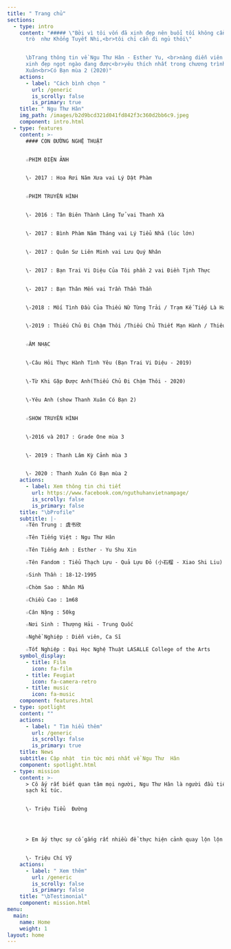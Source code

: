 ```yaml
---
title: " Trang chủ"
sections:
  - type: intro
    content: "##### \"Bởi vì tôi vốn đã xinh đẹp nên buổi tối không cần làm nhiều
      trò  như Khổng Tuyết Nhi,<br>tôi chỉ cần đi ngủ thôi\"


      \bTrang thông tin về Ngu Thư Hân - Esther Yu, <br>nàng diễn viên
      xinh đẹp ngọt ngào đang được<br>yêu thích nhất trong chương trình Thanh
      Xuân<br>Có Bạn mùa 2 (2020)"
    actions:
      - label: "Cách bình chọn "
        url: /generic
        is_scrolly: false
        is_primary: true
    title: " Ngu Thư Hân"
    img_path: /images/b2d9bcd321d041fd842f3c360d2bb6c9.jpeg
    component: intro.html
  - type: features
    content: >-
      #### CON ĐƯỜNG NGHỆ THUẬT


      ☆PHIM ĐIỆN ẢNH


      \- 2017 : Hoa Rơi Năm Xưa vai Lý Dật Phàm


      ☆PHIM TRUYỀN HÌNH


      \- 2016 : Tân Biên Thành Lãng Tử vai Thanh Xà


      \- 2017 : Bình Phàm Năm Tháng vai Lý Tiểu Nhã (lúc lớn)


      \- 2017 : Quân Sư Liên Minh vai Lưu Quý Nhân


      \- 2017 : Bạn Trai Vi Diệu Của Tôi phần 2 vai Điền Tịnh Thực


      \- 2017 : Bạn Thân Mến vai Trần Thần Thần


      \-2018 : Mối Tình Đầu Của Thiếu Nữ Từng Trải / Trạm Kế Tiếp Là Hạnh Phúc vai Thái Mẫn Mẫn


      \-2019 : Thiếu Chủ Đi Chậm Thôi /Thiếu Chủ Thiết Mạn Hành / Thiếu Chủ Đi Thong Thả vai Điền Tam Thất


      ☆ÂM NHẠC


      \-Câu Hỏi Thực Hành Tình Yêu (Bạn Trai Vi Diệu - 2019)


      \-Từ Khi Gặp Được Anh(Thiếu Chủ Đi Chậm Thôi - 2020)


      \-Yêu Anh (show Thanh Xuân Có Bạn 2)


      ☆SHOW TRUYỀN HÌNH


      \-2016 và 2017 : Grade One mùa 3


      \- 2019 : Thanh Lâm Kỳ Cảnh mùa 3


      \- 2020 : Thanh Xuân Có Bạn mùa 2
    actions:
      - label: Xem thông tin chi tiết
        url: https://www.facebook.com/nguthuhanvietnampage/
        is_scrolly: false
        is_primary: false
    title: "\bProfile"
    subtitle: |-
      ☆Tên Trung : 虞书欣

      ☆Tên Tiếng Việt : Ngu Thư Hân

      ☆Tên Tiếng Anh : Esther - Yu Shu Xin

      ☆Tên Fandom : Tiểu Thạch Lựu - Quả Lựu Đỏ (小石榴 - Xiao Shi Liu)

      ☆Sinh Thần : 18-12-1995

      ☆Chòm Sao : Nhân Mã

      ☆Chiều Cao : 1m68

      ☆Cân Nặng : 50kg

      ☆Nơi Sinh : Thượng Hải - Trung Quốc

      ☆Nghề Nghiệp : Diễn viên, Ca Sĩ 

      ☆Tốt Nghiệp : Đại Học Nghệ Thuật LASALLE College of the Arts
    symbol_display:
      - title: Film
        icon: fa-film
      - title: Feugiat
        icon: fa-camera-retro
      - title: music
        icon: fa-music
    component: features.html
  - type: spotlight
    content: ""
    actions:
      - label: " Tìm hiểu thêm"
        url: /generic
        is_scrolly: false
        is_primary: true
    title: News
    subtitle: Cập nhật  tin tức mới nhất về Ngu Thư  Hân
    component: spotlight.html
  - type: mission
    content: >-
      > Cô ấy rất biết quan tâm mọi người, Ngu Thư Hân là người đầu tiên đã dọn
      sạch kí túc.


      \- Triệu Tiểu  Đường    




      > Em ấy thực sự cố gắng rất nhiều để thực hiện cảnh quay lộn lộn người nhiều lần, <br> quyết không dùng diễn viên đóng thế.<br>Tôi cảm thấy tự hào vì là bạn diễn chung với Ngu Thư Hân. 


      \- Triệu Chí Vỹ
    actions:
      - label: " Xem thêm"
        url: /generic
        is_scrolly: false
        is_primary: false
    title: "\bTestimonial"
    component: mission.html
menu:
  main:
    name: Home
    weight: 1
layout: home
---
```

